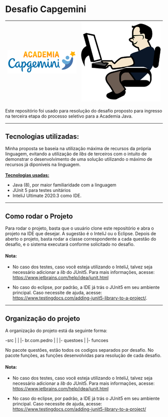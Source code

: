 # Desafio Capgemini  

| ![](src/main/resources/assets/academiacapgemini.png) |  ![](src/main/resources/assets/programador.png) |
|---|---|  

  
<p>Este repositório foi usado para resolução do desafio 
proposto para ingresso na terceira etapa do processo 
seletivo para a Academia Java.</p>

---  

## Tecnologias utilizadas:
Minha proposta se baseia na utilização máxima de recursos da própria
 linguagem, evitando a utilização de *libs* de terceiros com o intuito 
de demonstrar o desenvolvimento de uma solução utilizando 
o máximo de recursos já diponíveis na linguagem.  
<br>
**<u>Tecnologias usadas:</u>**
* Java (8), por maior familiaridade com a linguagem
* JUnit 5 para testes unitários
* InteliJ Ultimate 2020.3 como IDE.

---
## Como rodar o Projeto
Para rodar o projeto, basta que o usuário clone este repositório 
e abra o projeto na IDE que desejar. A sugestão é o InteliJ ou o Eclipse. 
Depois de aberto o projeto, basta rodar a classe correspondente a 
 cada questão do desafio, e o sistema executará conforme solicitado 
no desafio. 

#### Nota:
* No caso dos testes, caso você esteja utilizando 
o InteliJ, talvez seja necessário adicionar a *lib*
 do JUnit5. Para mais informações, acesse: https://www.jetbrains.com/help/idea/junit.html

  
* No caso do eclipse, por padrão, a IDE já trás o JUnit5 
em seu ambiente principal. Caso necessite de ajuda, acesse: https://www.testingdocs.com/adding-junit5-library-to-a-project/. 


---

## Organização do projeto
  
A organização do projeto está da seguinte forma:

-src
  |
  |
  |- br.com.pedro
           |
           |
           |- questoes
           |
           |- funcoes

No pacote questões, estão todos os codigos separados por desafio. 
No pacote funções, as funções desenvolvidas para resolução de cada desafio.

#### Nota:
* No caso dos testes, caso você esteja utilizando 
o InteliJ, talvez seja necessário adicionar a *lib*
 do JUnit5. Para mais informações, acesse: https://www.jetbrains.com/help/idea/junit.html

  
* No caso do eclipse, por padrão, a IDE já trás o JUnit5 
em seu ambiente principal. Caso necessite de ajuda, acesse: https://www.testingdocs.com/adding-junit5-library-to-a-project/
